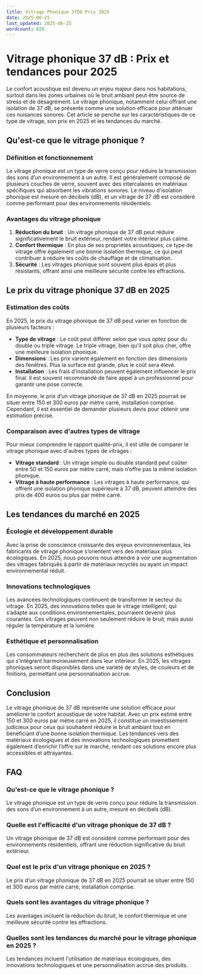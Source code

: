 ```yaml
---
title: Vitrage Phonique 37Db Prix 2025
date: 2025-06-25
last_updated: 2025-06-25
wordcount: 828
---
```


# Vitrage phonique 37 dB : Prix et tendances pour 2025

Le confort acoustique est devenu un enjeu majeur dans nos habitations, surtout dans les zones urbaines où le bruit ambiant peut être source de stress et de désagrément. Le vitrage phonique, notamment celui offrant une isolation de 37 dB, se présente comme une solution efficace pour atténuer ces nuisances sonores. Cet article se penche sur les caractéristiques de ce type de vitrage, son prix en 2025 et les tendances du marché.

## Qu'est-ce que le vitrage phonique ?

### Définition et fonctionnement

Le vitrage phonique est un type de verre conçu pour réduire la transmission des sons d’un environnement à un autre. Il est généralement composé de plusieurs couches de verre, souvent avec des intercalaires en matériaux spécifiques qui absorbent les vibrations sonores. Le niveau d'isolation phonique est mesuré en décibels (dB), et un vitrage de 37 dB est considéré comme performant pour des environnements résidentiels.

### Avantages du vitrage phonique

1. **Réduction du bruit** : Un vitrage phonique de 37 dB peut réduire significativement le bruit extérieur, rendant votre intérieur plus calme.
2. **Confort thermique** : En plus de ses propriétés acoustiques, ce type de vitrage offre également une bonne isolation thermique, ce qui peut contribuer à réduire les coûts de chauffage et de climatisation.
3. **Sécurité** : Les vitrages phonique sont souvent plus épais et plus résistants, offrant ainsi une meilleure sécurité contre les effractions.

## Le prix du vitrage phonique 37 dB en 2025

### Estimation des coûts

En 2025, le prix du vitrage phonique de 37 dB peut varier en fonction de plusieurs facteurs :

- **Type de vitrage** : Le coût peut différer selon que vous optez pour du double ou triple vitrage. Le triple vitrage, bien qu'il soit plus cher, offre une meilleure isolation phonique.
- **Dimensions** : Les prix varient également en fonction des dimensions des fenêtres. Plus la surface est grande, plus le coût sera élevé.
- **Installation** : Les frais d’installation peuvent également influencer le prix final. Il est souvent recommandé de faire appel à un professionnel pour garantir une pose correcte.

En moyenne, le prix d’un vitrage phonique de 37 dB en 2025 pourrait se situer entre 150 et 300 euros par mètre carré, installation comprise. Cependant, il est essentiel de demander plusieurs devis pour obtenir une estimation précise.

### Comparaison avec d'autres types de vitrage

Pour mieux comprendre le rapport qualité-prix, il est utile de comparer le vitrage phonique avec d'autres types de vitrages :

- **Vitrage standard** : Un vitrage simple ou double standard peut coûter entre 50 et 150 euros par mètre carré, mais n’offre pas la même isolation phonique.
- **Vitrage à haute performance** : Les vitrages à haute performance, qui offrent une isolation phonique supérieure à 37 dB, peuvent atteindre des prix de 400 euros ou plus par mètre carré.

## Les tendances du marché en 2025

### Écologie et développement durable

Avec la prise de conscience croissante des enjeux environnementaux, les fabricants de vitrage phonique s’orientent vers des matériaux plus écologiques. En 2025, nous pouvons nous attendre à voir une augmentation des vitrages fabriqués à partir de matériaux recyclés ou ayant un impact environnemental réduit.

### Innovations technologiques

Les avancées technologiques continuent de transformer le secteur du vitrage. En 2025, des innovations telles que le vitrage intelligent, qui s’adapte aux conditions environnementales, pourraient devenir plus courantes. Ces vitrages peuvent non seulement réduire le bruit, mais aussi réguler la température et la lumière.

### Esthétique et personnalisation

Les consommateurs recherchent de plus en plus des solutions esthétiques qui s’intègrent harmonieusement dans leur intérieur. En 2025, les vitrages phoniques seront disponibles dans une variété de styles, de couleurs et de finitions, permettant une personnalisation accrue.

## Conclusion

Le vitrage phonique de 37 dB représente une solution efficace pour améliorer le confort acoustique de votre habitat. Avec un prix estimé entre 150 et 300 euros par mètre carré en 2025, il constitue un investissement judicieux pour ceux qui souhaitent réduire le bruit ambiant tout en bénéficiant d’une bonne isolation thermique. Les tendances vers des matériaux écologiques et des innovations technologiques promettent également d’enrichir l’offre sur le marché, rendant ces solutions encore plus accessibles et attrayantes.

## FAQ

### Qu'est-ce que le vitrage phonique ?

Le vitrage phonique est un type de verre conçu pour réduire la transmission des sons d’un environnement à un autre, mesuré en décibels (dB).

### Quelle est l'efficacité d'un vitrage phonique de 37 dB ?

Un vitrage phonique de 37 dB est considéré comme performant pour des environnements résidentiels, offrant une réduction significative du bruit extérieur.

### Quel est le prix d'un vitrage phonique en 2025 ?

Le prix d’un vitrage phonique de 37 dB en 2025 pourrait se situer entre 150 et 300 euros par mètre carré, installation comprise.

### Quels sont les avantages du vitrage phonique ?

Les avantages incluent la réduction du bruit, le confort thermique et une meilleure sécurité contre les effractions.

### Quelles sont les tendances du marché pour le vitrage phonique en 2025 ?

Les tendances incluent l'utilisation de matériaux écologiques, des innovations technologiques et une personnalisation accrue des produits.